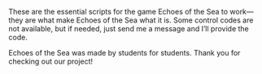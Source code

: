 These are the essential scripts for the game Echoes of the Sea to work—they are what make Echoes of the Sea what it is. Some control codes are not available, but if needed, just send me a message and I’ll provide the code.

Echoes of the Sea was made by students for students. Thank you for checking out our project!
